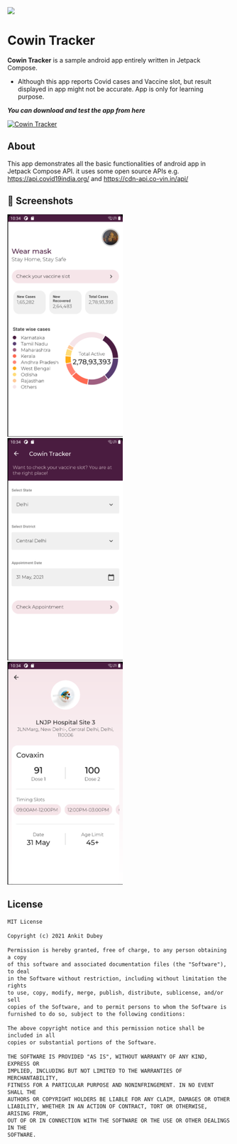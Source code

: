 ![](media/FoodiumHeader.png)

# Cowin Tracker

**Cowin Tracker** is a sample android app entirely written in Jetpack Compose. 
- Although this app reports Covid cases and Vaccine slot, but result displayed in app might not be accurate. App is only for learning purpose.

***You can download and test the app from here***

[![Cowin Tracker](https://img.shields.io/badge/CowinTracker-APK-green.svg?style=for-the-badge&logo=android)](https://github.com/ankitdubey021/CowinTracker/releases/download/v1.0-alpha/cowin_tracker.apk)

## About
This app demonstrates all the basic functionalities of android app in Jetpack Compose API. 
it uses some open source APIs e.g. https://api.covid19india.org/ and https://cdn-api.co-vin.in/api/


## :camera_flash: Screenshots
<!-- You can add more screenshots here if you like -->
<img src="/media/img2.png" width="260">&emsp;<img src="/media/img3.png" width="260">&emsp;<img src="/media/img1.png" width="260">

## License
```
MIT License

Copyright (c) 2021 Ankit Dubey

Permission is hereby granted, free of charge, to any person obtaining a copy
of this software and associated documentation files (the "Software"), to deal
in the Software without restriction, including without limitation the rights
to use, copy, modify, merge, publish, distribute, sublicense, and/or sell
copies of the Software, and to permit persons to whom the Software is
furnished to do so, subject to the following conditions:

The above copyright notice and this permission notice shall be included in all
copies or substantial portions of the Software.

THE SOFTWARE IS PROVIDED "AS IS", WITHOUT WARRANTY OF ANY KIND, EXPRESS OR
IMPLIED, INCLUDING BUT NOT LIMITED TO THE WARRANTIES OF MERCHANTABILITY,
FITNESS FOR A PARTICULAR PURPOSE AND NONINFRINGEMENT. IN NO EVENT SHALL THE
AUTHORS OR COPYRIGHT HOLDERS BE LIABLE FOR ANY CLAIM, DAMAGES OR OTHER
LIABILITY, WHETHER IN AN ACTION OF CONTRACT, TORT OR OTHERWISE, ARISING FROM,
OUT OF OR IN CONNECTION WITH THE SOFTWARE OR THE USE OR OTHER DEALINGS IN THE
SOFTWARE.
```

